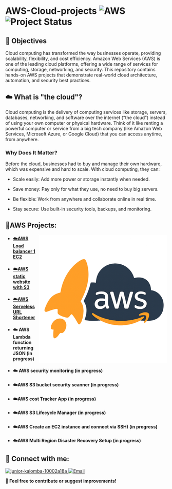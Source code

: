 # AWS-Cloud-projects  ![AWS](https://img.shields.io/badge/Built%20with-AWS-orange?style=flat&logo=amazonaws)![Project Status](https://img.shields.io/badge/status-in--progress-yellow)

## 🎯 Objectives
Cloud computing has transformed the way businesses operate, providing scalability, flexibility, and cost efficiency. Amazon Web Services (AWS) is one of the leading cloud platforms, offering a wide range of services for computing, storage, networking, and security. This repository contains hands-on AWS projects that demonstrate real-world cloud architecture, automation, and security best practices.
 
## ☁️ What is "the cloud"?
Cloud computing is the delivery of computing services like storage, servers, databases, networking, and software over the internet (“the cloud”) instead of using your own computer or physical hardware.
Think of it like renting a powerful computer or service from a big tech company (like Amazon Web Services, Microsoft Azure, or Google Cloud) that you can access anytime, from anywhere.

### Why Does It Matter?
Before the cloud, businesses had to buy and manage their own hardware, which was expensive and hard to scale. With cloud computing, they can:

- Scale easily: Add more power or storage instantly when needed.

- Save money: Pay only for what they use, no need to buy big servers.

- Be flexible: Work from anywhere and collaborate online in real time.

- Stay secure: Use built-in security tools, backups, and monitoring.



## 💼AWS Projects:

<img align="right" alt="Coding" width="400" src="https://github.com/Juniorklb/AWS-Cloud-projects/blob/bb4222fbdf2714632118eca7d47c4d2b55d46952/ChatGPT%20Image%20Apr%2023%2C%202025%2C%2002_14_16%20PM.png">

- <h4><a href="https://github.com/Juniorklb/Create-a-Load-Balancer-for-a-single-EC2-instance"> ☁️AWS Load balancer 1 EC2 </h4>

- <h4><a href="https://github.com/Juniorklb/Static-website-S3-">☁️AWS static website with S3 </h4>

- <h4><a href="https://github.com/Juniorklb/AWS-Serverless-URL-Shortener">☁️AWS Serveless URL Shortener </h4>

- <h4><a "href="https://github.com/Juniorklb/Lambda-function-returning-JSON">☁️ AWS Lambda function returning JSON (in progress)</h4>

- <h4><a "href="https://github.com/Juniorklb/AWS-Security-Monitoring-Dashboard">☁️ AWS security monitoring (in progress)</h4>

- <h4><a "href="https://github.com/Juniorklb/S3-Bucket-Security-Scanner"> ☁️AWS S3 bucket security scanner (in progress)</h4>

- <h4><a "href="https://github.com/Juniorklb/AWS-Cost-Tracker-App">☁️AWS cost Tracker App (in progress)</h4>

- <h4><a "href="https://github.com/Juniorklb/S3-Lifecycle-Manager">☁️AWS S3 Lifecycle Manager (in progress)</h4>

- <h4><a "href="https://github.com/Juniorklb/AWS-Lambda-File-Virus-Scanner">☁️AWS Create an EC2 instance and connect via SSH) (in progress)</h4>

- <h4><a "href="https://github.com/Juniorklb/Multi-Region-Disaster-Recovery-Setup">☁️AWS Multi Region Disaster Recovery Setup (in progress)</h4>

</b>
<h2>👥 Connect with me:</h2>

<p align="left">
  <a href="https://www.linkedin.com/in/junior-kalomba-10002a18a/" target="_blank">
    <img src="https://raw.githubusercontent.com/rahuldkjain/github-profile-readme-generator/master/src/images/icons/Social/linked-in-alt.svg" alt="junior-kalomba-10002a18a" height="30" width="40"/>  
    
  </a>
  <a href="mailto:jrkalomba@gmail.com" target="_blank">
  <img  src="https://upload.wikimedia.org/wikipedia/commons/4/4e/Mail_%28iOS%29.svg" alt="Email" height="30" width="40"/>
</a>
</p>



[linkedin]: https://linkedin.com/in/Juniorkalomba

**🔗 Feel free to contribute or suggest improvements!**
